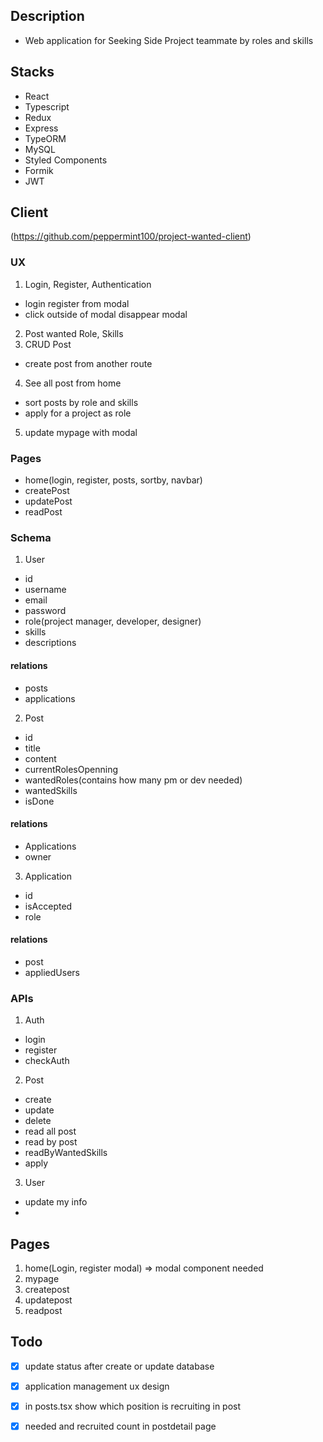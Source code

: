 ## Description
- Web application for Seeking Side Project teammate by roles and skills

## Stacks
- React
- Typescript
- Redux
- Express
- TypeORM
- MySQL
- Styled Components
- Formik
- JWT

## Client
(https://github.com/peppermint100/project-wanted-client)

### UX
1. Login, Register, Authentication
- login register from modal
- click outside of modal disappear modal
2. Post wanted Role, Skills
3. CRUD Post
- create post from another route
4. See all post from home
- sort posts by role and skills
- apply for a project as role
5. update mypage with modal


### Pages
- home(login, register, posts, sortby, navbar)
- createPost
- updatePost
- readPost

### Schema
1. User
- id
- username
- email
- password
- role(project manager, developer, designer)
- skills
- descriptions
#### relations
- posts
- applications 

2. Post
- id
- title
- content
- currentRolesOpenning
- wantedRoles(contains how many pm or dev needed)
- wantedSkills
- isDone  

#### relations
- Applications
- owner

3. Application
- id
- isAccepted
- role

#### relations
- post
- appliedUsers

### APIs
1. Auth
- login
- register
- checkAuth

2. Post
- create
- update
- delete
- read all post
- read by post
- readByWantedSkills
- apply

3. User
- update my info
- 

## Pages
1. home(Login, register modal) => modal component needed
2. mypage
3. createpost
4. updatepost
5. readpost

## Todo
- [x] update status after create or update database
- [x] application management ux design
- [x] in posts.tsx show which position is recruiting in post
- [x] needed and recruited count in postdetail page


